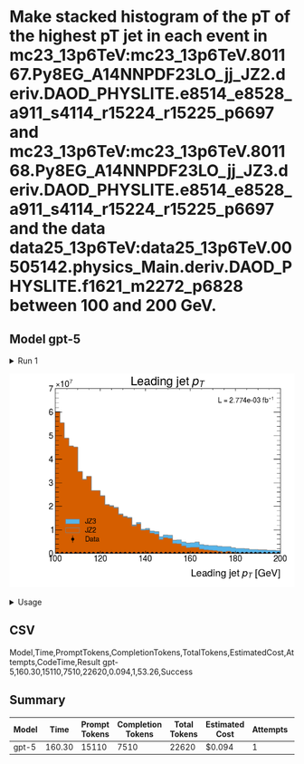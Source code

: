 # Make stacked histogram of the pT of the highest pT jet in each event in mc23_13p6TeV:mc23_13p6TeV.801167.Py8EG_A14NNPDF23LO_jj_JZ2.deriv.DAOD_PHYSLITE.e8514_e8528_a911_s4114_r15224_r15225_p6697 and mc23_13p6TeV:mc23_13p6TeV.801168.Py8EG_A14NNPDF23LO_jj_JZ3.deriv.DAOD_PHYSLITE.e8514_e8528_a911_s4114_r15224_r15225_p6697 and the data data25_13p6TeV:data25_13p6TeV.00505142.physics_Main.deriv.DAOD_PHYSLITE.f1621_m2272_p6828 between 100 and 200 GeV.

## Model gpt-5

<details><summary>Run 1</summary>
<div style="margin-left: 1em;">


- Uses ServiceX (FuncADL R25, PHYSLITE) to fetch only the needed info from the three requested DIDs (1 file per sample as required).
- Extracts per-event jet pT (in GeV) and MC event weight (for MC samples) via ServiceX; leading-jet pT is computed with Awkward Array (no Python lists).
- Builds a stacked MC histogram (JZ2 + JZ3) of the leading jet pT between 100 and 200 GeV and overlays the data as black points.
- Applies MC event weights and cross-section scaling, normalized to the approximate integrated luminosity of the data slice processed:
  - Cross sections (from the provided table): JZ2 (run 801167) = 2,582,600,000.0 pb; JZ3 (run 801168) = 28,528,000.0 pb.
  - Data luminosity estimate for data25 is scaled by the number of events processed in this file: L_data ≈ 39.3 fb^-1 × N_events/data25_total_events (1.5e9).
- Produces and saves the plot to PNG. Note: This code intentionally uses NFiles=1 for each dataset; increase when you are ready.

```python
import awkward as ak
import numpy as np
import matplotlib.pyplot as plt
import mplhep as hep
from hist import Hist

from func_adl_servicex_xaodr25 import FuncADLQueryPHYSLITE
from servicex_analysis_utils import to_awk
from servicex import deliver, ServiceXSpec, Sample, dataset

# Dataset IDs (copy exact)
DS_JZ2 = "mc23_13p6TeV:mc23_13p6TeV.801167.Py8EG_A14NNPDF23LO_jj_JZ2.deriv.DAOD_PHYSLITE.e8514_e8528_a911_s4114_r15224_r15225_p6697"
DS_JZ3 = "mc23_13p6TeV:mc23_13p6TeV.801168.Py8EG_A14NNPDF23LO_jj_JZ3.deriv.DAOD_PHYSLITE.e8514_e8528_a911_s4114_r15224_r15225_p6697"
DS_DATA25 = "data25_13p6TeV:data25_13p6TeV.00505142.physics_Main.deriv.DAOD_PHYSLITE.f1621_m2272_p6828"

# Build queries
# MC: per-event list of jet pt (GeV) and the MC event weight
q_mc = (
    FuncADLQueryPHYSLITE()
    .Select(lambda e: {
        "jet_pt": e.Jets().Select(lambda j: j.pt() / 1000.0),
        "mcw": e.EventInfo("EventInfo").mcEventWeight(0),
    })
)

# Data: per-event list of jet pt (GeV)
q_data = (
    FuncADLQueryPHYSLITE()
    .Select(lambda e: {
        "jet_pt": e.Jets().Select(lambda j: j.pt() / 1000.0),
    })
)

# ServiceX delivery (always NFiles=1 as requested)
spec = ServiceXSpec(
    Sample=[
        Sample(Name="mc_jz2", Dataset=dataset.Rucio(DS_JZ2), NFiles=1, Query=q_mc),
        Sample(Name="mc_jz3", Dataset=dataset.Rucio(DS_JZ3), NFiles=1, Query=q_mc),
        Sample(Name="data25", Dataset=dataset.Rucio(DS_DATA25), NFiles=1, Query=q_data),
    ]
)

all_data = to_awk(deliver(spec))

# Access returned awkward arrays
mc_jz2 = all_data["mc_jz2"]
mc_jz3 = all_data["mc_jz3"]
data25 = all_data["data25"]

# Helper to compute leading jet pT and per-event weights (Awkward-only)
def leading_pt_and_weights(jet_pts, evt_weights=None, pt_min=100.0, pt_max=200.0):
    # jet_pts: jagged array of per-event jet pt [GeV]
    have_jets = ak.num(jet_pts, axis=1) > 0
    jets_sel = jet_pts[have_jets]
    # argmax per event to get index of leading jet
    lead_idx = ak.argmax(jets_sel, axis=1, keepdims=True)
    lead_pt = ak.flatten(jets_sel[lead_idx], axis=1)  # 1D array
    # Apply the 100-200 GeV selection
    in_window = (lead_pt >= pt_min) & (lead_pt < pt_max)
    lead_pt = lead_pt[in_window]
    if evt_weights is not None:
        evt_w_sel = evt_weights[have_jets]
        evt_w_sel = evt_w_sel[in_window]
        return lead_pt, evt_w_sel
    else:
        return lead_pt, None

# Extract arrays
jz2_pts = mc_jz2["jet_pt"]
jz2_mcw = mc_jz2["mcw"]

jz3_pts = mc_jz3["jet_pt"]
jz3_mcw = mc_jz3["mcw"]

data_pts = data25["jet_pt"]

# Compute leading jet pT and select 100-200 GeV
pt_min, pt_max = 100.0, 200.0
jz2_lead_pt, jz2_evt_w = leading_pt_and_weights(jz2_pts, jz2_mcw, pt_min, pt_max)
jz3_lead_pt, jz3_evt_w = leading_pt_and_weights(jz3_pts, jz3_mcw, pt_min, pt_max)
data_lead_pt, _ = leading_pt_and_weights(data_pts, None, pt_min, pt_max)

# Compute total pre-cut sum of MC weights for normalization
# (sum over all events before any cuts)
jz2_sumw_all = ak.sum(jz2_mcw)
jz3_sumw_all = ak.sum(jz3_mcw)

# Estimate data luminosity for the processed sample (per provided guidance)
# data25 total: 1.5e9 events ~ 39.3 fb^-1
DATA25_TOTAL_EVENTS = 1_500_000_000
DATA25_TOTAL_LFB = 39.3
n_data_events = len(data_pts)  # number of events processed in this file
L_data_fb = DATA25_TOTAL_LFB * (n_data_events / DATA25_TOTAL_EVENTS)

# Cross sections from provided table (units: pb)
sigma_jz2_pb = 2_582_600_000.0  # 801167
sigma_jz3_pb = 28_528_000.0     # 801168

# Scale factors: sf = L (fb^-1) * 1000 pb/fb * sigma (pb) / sumw
def mc_scale_factor(L_fb, sigma_pb, sumw):
    if sumw == 0:
        return 0.0
    return L_fb * 1000.0 * sigma_pb / float(sumw)

sf_jz2 = mc_scale_factor(L_data_fb, sigma_jz2_pb, jz2_sumw_all)
sf_jz3 = mc_scale_factor(L_data_fb, sigma_jz3_pb, jz3_sumw_all)

# Build histograms
h_mc = (
    Hist.new
        .Reg(50, pt_min, pt_max, name="pt", label=r"Leading jet $p_T$ [GeV]")
        .StrCat([], name="process", label="Process", growth=True)
        .Weight()
)

# Fill MC with per-event weights times scale factors
if len(jz2_lead_pt) > 0:
    h_mc.fill(pt=jz2_lead_pt, process="JZ2", weight=jz2_evt_w * sf_jz2)
if len(jz3_lead_pt) > 0:
    h_mc.fill(pt=jz3_lead_pt, process="JZ3", weight=jz3_evt_w * sf_jz3)

# Data histogram (counts)
h_data = (
    Hist.new
        .Reg(50, pt_min, pt_max, name="pt", label=r"Leading jet $p_T$ [GeV]")
        .Weight()
)
if len(data_lead_pt) > 0:
    h_data.fill(pt=data_lead_pt, weight=ak.ones_like(data_lead_pt, dtype=float))

# Plot
plt.style.use(hep.style.ATLAS)
fig, ax = plt.subplots()

# Stacked MC
# (Hist will use the categorical axis to draw a stacked fill plot)
if h_mc.values().sum() > 0:
    h_mc.plot(stack=True, histtype="fill", linewidth=1, edgecolor="gray", ax=ax)

# Data overlay as points with error bars
if h_data.values().sum() > 0:
    h_data.plot(histtype="errorbar", color="black", label="Data", ax=ax)

ax.set_title("Leading jet $p_T$")
ax.legend()

# Annotate the (approximate) data luminosity used for MC normalization
ax.text(
    0.97, 0.95,
    f"L = {L_data_fb:.3e} fb$^{{-1}}$",
    ha="right", va="top", transform=ax.transAxes
)

fig.savefig("leading_jet_pt_100_200_stacked.png")
plt.close(fig)

print("Saved plot to leading_jet_pt_100_200_stacked.png")
print(f"Data luminosity used for MC normalization (approximate): L = {L_data_fb:.6e} fb^-1")
print("MC scaling applied: event weights and cross section normalization to the above L.")
```
### stdout:

```text
mc_jz2: Transform ━━━━━━━━━━━━━━━━━━━━━━━━━━━━━━━━━━━━━━━━ 1/1 00:31
         Download ━━━━━━━━━━━━━━━━━━━━━━━━━━━━━━━━━━━━━━━━ 1/1 00:35
mc_jz3: Transform ━━━━━━━━━━━━━━━━━━━━━━━━━━━━━━━━━━━━━━━━ 1/1 00:20
         Download ━━━━━━━━━━━━━━━━━━━━━━━━━━━━━━━━━━━━━━━━ 1/1 00:25
data25: Transform ━━━━━━━━━━━━━━━━━━━━━━━━━━━━━━━━━━━━━━━━ 1/1 00:26
         Download ━━━━━━━━━━━━━━━━━━━━━━━━━━━━━━━━━━━━━━━━ 1/1 00:30
Saved plot to leading_jet_pt_100_200_stacked.png
Data luminosity used for MC normalization (approximate): L = 2.774475e-03 fb^-1
MC scaling applied: event weights and cross section normalization to the above L.
**Success**

```

### stderr:

```text
Unable to find image 'gordonwatts/atlasplotagent:1.0.0' locally
1.0.0: Pulling from gordonwatts/atlasplotagent
59e22667830b: Pulling fs layer
0f40319da806: Pulling fs layer
081f96d6584f: Pulling fs layer
8fdd7df8e834: Pulling fs layer
2a1478e0415a: Pulling fs layer
235451d01566: Pulling fs layer
a0831920243c: Pulling fs layer
4f4fb700ef54: Pulling fs layer
ce8f13a8c0b6: Pulling fs layer
8f2cf14ad14d: Pulling fs layer
660b8664e6e1: Pulling fs layer
eb522b4f7276: Pulling fs layer
4f4fb700ef54: Waiting
ce8f13a8c0b6: Waiting
8f2cf14ad14d: Waiting
660b8664e6e1: Waiting
2a1478e0415a: Waiting
235451d01566: Waiting
a0831920243c: Waiting
8fdd7df8e834: Waiting
eb522b4f7276: Waiting
0f40319da806: Verifying Checksum
0f40319da806: Download complete
081f96d6584f: Verifying Checksum
081f96d6584f: Download complete
8fdd7df8e834: Verifying Checksum
8fdd7df8e834: Download complete
2a1478e0415a: Verifying Checksum
2a1478e0415a: Download complete
59e22667830b: Verifying Checksum
59e22667830b: Download complete
a0831920243c: Download complete
4f4fb700ef54: Verifying Checksum
4f4fb700ef54: Download complete
ce8f13a8c0b6: Verifying Checksum
ce8f13a8c0b6: Download complete
235451d01566: Verifying Checksum
235451d01566: Download complete
660b8664e6e1: Verifying Checksum
660b8664e6e1: Download complete
eb522b4f7276: Verifying Checksum
eb522b4f7276: Download complete
8f2cf14ad14d: Verifying Checksum
8f2cf14ad14d: Download complete
59e22667830b: Pull complete
0f40319da806: Pull complete
081f96d6584f: Pull complete
8fdd7df8e834: Pull complete
2a1478e0415a: Pull complete
235451d01566: Pull complete
a0831920243c: Pull complete
4f4fb700ef54: Pull complete
ce8f13a8c0b6: Pull complete
8f2cf14ad14d: Pull complete
660b8664e6e1: Pull complete
eb522b4f7276: Pull complete
Digest: sha256:50780f1eaa7c0986e2e395adf88e50acb6e449689144926f8bd0942460f8d20a
Status: Downloaded newer image for gordonwatts/atlasplotagent:1.0.0
bash: cannot set terminal process group (-1): Inappropriate ioctl for device
bash: no job control in this shell
/work/.venv/lib/python3.13/site-packages/func_adl_servicex_xaodr25/trigger.py:127: SyntaxWarning: invalid escape sequence '\D'
  object. Close match is done as a function of $\Delta R < `dr`$.
/work/.venv/lib/python3.13/site-packages/mplhep/utils.py:741: UserWarning: Integer weights indicate poissonian data. Will calculate Garwood interval if ``scipy`` is installed. Otherwise errors will be set to ``sqrt(w2)``.
  self.errors()

```


</div></details>


![03a40394_gpt-5_leading_jet_pt_100_200_stacked.png](img/03a40394_gpt-5_leading_jet_pt_100_200_stacked.png)
<details><summary>Usage</summary>
<div style="margin-left: 1em;">


### LLM Usage
| Step | Time (sec) | Prompt Tokens | Completion Tokens | Total Tokens | Cost (USD) |
|---|---|---|---|---|---|
| Run 1 | 160.30 | 15110 | 7510 | 22620 | $0.09 |
| **Total** | 160.30 | 15110 | 7510 | 22620 | $0.094 |

### Docker Usage
| Phase | Elapsed Time (seconds) |
|-------|--------------|
| Run 1 | 53.26 |
| **Total** | **53.26** |

</div></details>


## CSV

Model,Time,PromptTokens,CompletionTokens,TotalTokens,EstimatedCost,Attempts,CodeTime,Result
gpt-5,160.30,15110,7510,22620,0.094,1,53.26,Success
## Summary
| Model | Time | Prompt Tokens | Completion Tokens | Total Tokens | Estimated Cost | Attempts | Code Time | Result |
|-----|----|-------------|-----------------|------------|--------------|--------|---------|------|
| gpt-5 | 160.30 | 15110 | 7510 | 22620 | $0.094 | 1 | 53.26 | Success |
